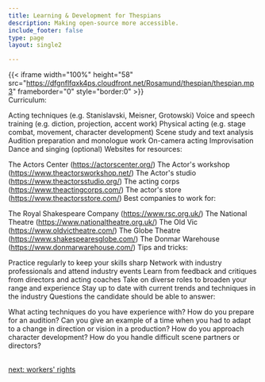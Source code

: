 ```yaml
---
title: Learning & Development for Thespians
description: Making open-source more accessible.
include_footer: false
type: page
layout: single2

---
```


{{< iframe width="100%" height="58" src="https://dfgnflfqxk4ps.cloudfront.net/Rosamund/thespian/thespian.mp3" frameborder="0" style="border:0" >}}<br>
Curriculum:

Acting techniques (e.g. Stanislavski, Meisner, Grotowski)
Voice and speech training (e.g. diction, projection, accent work)
Physical acting (e.g. stage combat, movement, character development)
Scene study and text analysis
Audition preparation and monologue work
On-camera acting
Improvisation
Dance and singing (optional)
Websites for resources:

The Actors Center (https://actorscenter.org/)
The Actor's workshop (https://www.theactorsworkshop.net/)
The Actor's studio (https://www.theactorsstudio.org/)
The acting corps (https://www.theactingcorps.com/)
The actor's store (https://www.theactorsstore.com/)
Best companies to work for:

The Royal Shakespeare Company (https://www.rsc.org.uk/)
The National Theatre (https://www.nationaltheatre.org.uk/)
The Old Vic (https://www.oldvictheatre.com/)
The Globe Theatre (https://www.shakespearesglobe.com/)
The Donmar Warehouse (https://www.donmarwarehouse.com/)
Tips and tricks:

Practice regularly to keep your skills sharp
Network with industry professionals and attend industry events
Learn from feedback and critiques from directors and acting coaches
Take on diverse roles to broaden your range and experience
Stay up to date with current trends and techniques in the industry
Questions the candidate should be able to answer:

What acting techniques do you have experience with?
How do you prepare for an audition?
Can you give an example of a time when you had to adapt to a change in direction or vision in a production?
How do you approach character development?
How do you handle difficult scene partners or directors?

<br>
<a href="https://workdojos.com/thespian/rights">next: workers' rights</a>
</p>